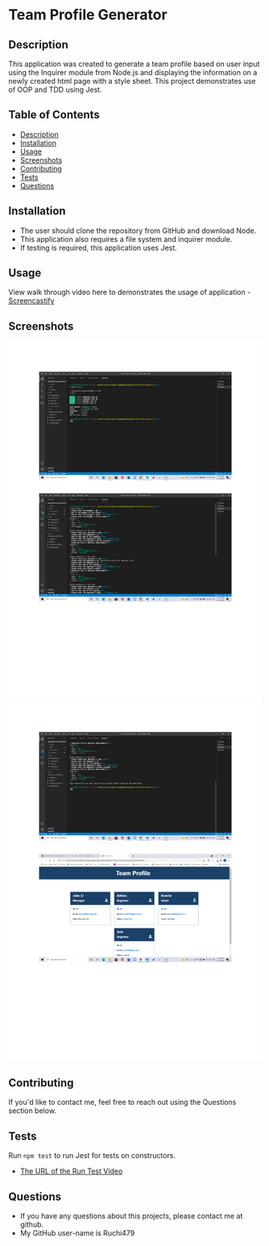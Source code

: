 # Team Profile Generator 

## Description 
This application was created to generate a team profile based on user input using the Inquirer module from Node.js and displaying the information on a newly created html page with a style sheet. This project demonstrates use of OOP and TDD using Jest. 
 
## Table of Contents
* [Description](#description)
* [Installation](#installation)
* [Usage](#usage)
* [Screenshots](#screenshots)
* [Contributing](#contributing)
* [Tests](#tests)
* [Questions](#questions)

## Installation 
* The user should clone the repository from GitHub and download Node. 
* This application also requires a file system and inquirer module. 
* If testing is required, this application uses Jest.

## Usage 
View walk through video here to demonstrates the usage of application - [Screencastify](https://watch.screencastify.com/v/3nIGtyJXz0JHspsjNzCV)

## Screenshots 
![Readme Generator](./assets/img/img1.jpg)
![Readme Generator](./assets/img/img2.jpg)

## Contributing 
If you'd like to contact me, feel free to reach out using the Questions section below.

## Tests
Run `npm test` to run Jest for tests on constructors. 
* [The URL of the Run Test Video](https://watch.screencastify.com/v/FOCYmV0JtZ0vKyBIAUHH)

## Questions
* If you have any questions about this projects, please contact me at github.
* My GitHub user-name is Ruchi479